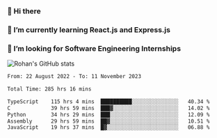 ### 👋 Hi there 

<!--
**rohznmdev/rohznmdev** is a ✨ _special_ ✨ repository because its `README.md` (this file) appears on your GitHub profile.

Here are some ideas to get you started:

- 🔭 I’m currently working on ...
- 🌱 I’m currently learning Ruby and Ruby on Rails
- 👯 I’m looking to collaborate on ...
- 🤔 I’m looking for help with ...
- 💬 Ask me about ...
- 📫 How to reach me: ...
- 😄 Pronouns: ...
- ⚡ Fun fact: ...
-->
### 🌱 I’m currently learning React.js and Express.js
### 🤔 I’m looking for Software Engineering Internships
![Rohan's GitHub stats](https://github-readme-stats.vercel.app/api?username=rohznmdev&theme=dark&show_icons=true)

<!--START_SECTION:waka-->

```txt
From: 22 August 2022 - To: 11 November 2023

Total Time: 285 hrs 16 mins

TypeScript    115 hrs 4 mins  ██████████░░░░░░░░░░░░░░░   40.34 %
C             39 hrs 59 mins  ███▓░░░░░░░░░░░░░░░░░░░░░   14.02 %
Python        34 hrs 29 mins  ███░░░░░░░░░░░░░░░░░░░░░░   12.09 %
Assembly      29 hrs 59 mins  ██▓░░░░░░░░░░░░░░░░░░░░░░   10.51 %
JavaScript    19 hrs 37 mins  █▓░░░░░░░░░░░░░░░░░░░░░░░   06.88 %
```

<!--END_SECTION:waka-->
